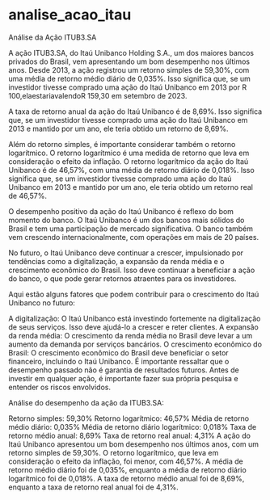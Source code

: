 # analise_acao_itau
Análise da Ação ITUB3.SA

A ação ITUB3.SA, do Itaú Unibanco Holding S.A., um dos maiores bancos privados do Brasil, vem apresentando um bom desempenho nos últimos anos. Desde 2013, a ação registrou um retorno simples de 59,30%, com uma média de retorno médio diário de 0,035%. Isso significa que, se um investidor tivesse comprado uma ação do Itaú Unibanco em 2013 por R 100,elaestariavalendoR  159,30 em setembro de 2023.

A taxa de retorno anual da ação do Itaú Unibanco é de 8,69%. Isso significa que, se um investidor tivesse comprado uma ação do Itaú Unibanco em 2013 e mantido por um ano, ele teria obtido um retorno de 8,69%.

Além do retorno simples, é importante considerar também o retorno logarítmico. O retorno logarítmico é uma medida de retorno que leva em consideração o efeito da inflação. O retorno logarítmico da ação do Itaú Unibanco é de 46,57%, com uma média de retorno diário de 0,018%. Isso significa que, se um investidor tivesse comprado uma ação do Itaú Unibanco em 2013 e mantido por um ano, ele teria obtido um retorno real de 46,57%.

O desempenho positivo da ação do Itaú Unibanco é reflexo do bom momento do banco. O Itaú Unibanco é um dos bancos mais sólidos do Brasil e tem uma participação de mercado significativa. O banco também vem crescendo internacionalmente, com operações em mais de 20 países.

No futuro, o Itaú Unibanco deve continuar a crescer, impulsionado por tendências como a digitalização, a expansão da renda média e o crescimento econômico do Brasil. Isso deve continuar a beneficiar a ação do banco, o que pode gerar retornos atraentes para os investidores.

Aqui estão alguns fatores que podem contribuir para o crescimento do Itaú Unibanco no futuro:

A digitalização: O Itaú Unibanco está investindo fortemente na digitalização de seus serviços. Isso deve ajudá-lo a crescer e reter clientes.
A expansão da renda média: O crescimento da renda média no Brasil deve levar a um aumento da demanda por serviços bancários.
O crescimento econômico do Brasil: O crescimento econômico do Brasil deve beneficiar o setor financeiro, incluindo o Itaú Unibanco.
É importante ressaltar que o desempenho passado não é garantia de resultados futuros. Antes de investir em qualquer ação, é importante fazer sua própria pesquisa e entender os riscos envolvidos.

Análise do desempenho da ação da ITUB3.SA:

Retorno simples: 59,30%
Retorno logarítmico: 46,57%
Média de retorno médio diário: 0,035%
Média de retorno diário logarítmico: 0,018%
Taxa de retorno médio anual: 8,69%
Taxa de retorno real anual: 4,31%
A ação do Itaú Unibanco apresentou um bom desempenho nos últimos anos, com um retorno simples de 59,30%. O retorno logarítmico, que leva em consideração o efeito da inflação, foi menor, com 46,57%. A média de retorno médio diário foi de 0,035%, enquanto a média de retorno diário logarítmico foi de 0,018%. A taxa de retorno médio anual foi de 8,69%, enquanto a taxa de retorno real anual foi de 4,31%.

